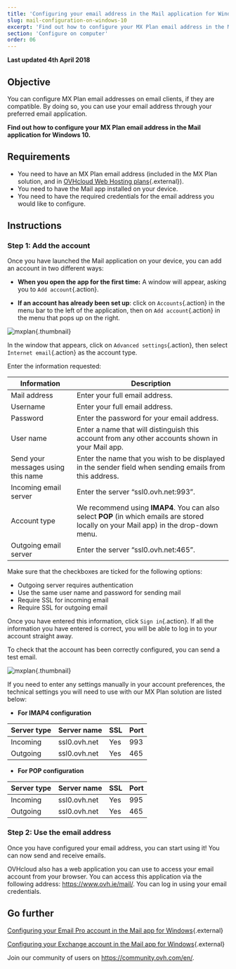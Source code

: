 ```yaml
---
title: 'Configuring your email address in the Mail application for Windows 10'
slug: mail-configuration-on-windows-10
excerpt: 'Find out how to configure your MX Plan email address in the Mail app for Windows 10.'
section: 'Configure on computer'
order: 06
---
```


**Last updated 4th April 2018**

## Objective

You can configure MX Plan email addresses on email clients, if they are compatible. By doing so, you can use your email address through your preferred email application.

**Find out how to configure your MX Plan email address in the Mail application for Windows 10.**

## Requirements

- You need to have an MX Plan email address (included in the MX Plan solution, and in [OVHcloud Web Hosting plans](https://www.ovhcloud.com/en-ie/web-hosting/){.external}).
- You need to have the Mail app installed on your device.
- You need to have the required credentials for the email address you would like to configure.

## Instructions

### Step 1: Add the account

Once you have launched the Mail application on your device, you can add an account in two different ways:

- **When you open the app for the first time:** A window will appear, asking you to `Add account`{.action}.

- **If an account has already been set up**: click on `Accounts`{.action} in the menu bar to the left of the application, then on `Add account`{.action} in the menu that pops up on the right.

![mxplan](images/configuration-mail-windows-step1.png){.thumbnail}

In the window that appears, click on `Advanced settings`{.action}, then select `Internet email`{.action} as the account type.

Enter the information requested:

|Information|Description|
|---|---|
|Mail address|Enter your full email address.|
|Username|Enter your full email address.|
|Password|Enter the password for your email address.|
|User name|Enter a name that will distinguish this account from any other accounts shown in your Mail app.|
|Send your messages using this name|Enter the name that you wish to be displayed in the sender field when sending emails from this address.|
|Incoming email server|Enter the server “ssl0.ovh.net:993”.|
|Account type|We recommend using **IMAP4**. You can also select **POP** (in which emails are stored locally on your Mail app) in the drop-down menu.|
|Outgoing email server|Enter the server “ssl0.ovh.net:465”.|

Make sure that the checkboxes are ticked for the following options:

- Outgoing server requires authentication
- Use the same user name and password for sending mail
- Require SSL for incoming email
- Require SSL for outgoing email

Once you have entered this information, click `Sign in`{.action}. If all the information you have entered is correct, you will be able to log in to your account straight away.

To check that the account has been correctly configured, you can send a test email.

![mxplan](images/configuration-mail-windows-step2.png){.thumbnail}

If you need to enter any settings manually in your account preferences, the technical settings you will need to use with our MX Plan solution are listed below:

- **For IMAP4 configuration**

|Server type|Server name|SSL|Port|
|---|---|---|---|
|Incoming|ssl0.ovh.net|Yes|993|
|Outgoing|ssl0.ovh.net|Yes|465|

- **For POP configuration**

|Server type|Server name|SSL|Port|
|---|---|---|---|
|Incoming|ssl0.ovh.net|Yes|995|
|Outgoing|ssl0.ovh.net|Yes|465|

### Step 2: Use the email address

Once you have configured your email address, you can start using it! You can now send and receive emails.

OVHcloud also has a web application you can use to access your email account from your browser. You can access this application via the following address: <https://www.ovh.ie/mail/>. You can log in using your email credentials.
 
## Go further

[Configuring your Email Pro account in the Mail app for Windows](https://docs.ovh.com/ie/en/emails-pro/mail-configuration-windows-10/){.external}

[Configuring your Exchange account in the Mail app for Windows](https://docs.ovh.com/ie/en/microsoft-collaborative-solutions/mail-configuration-windows-10/){.external}

Join our community of users on <https://community.ovh.com/en/>.